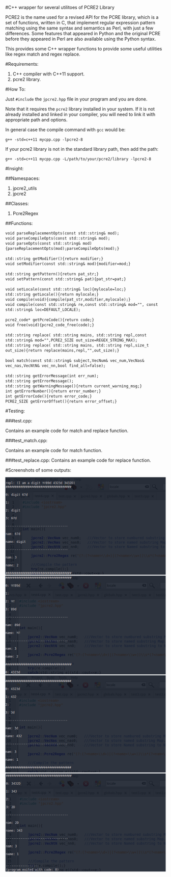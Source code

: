 #C++ wrapper for several utilitoes of PCRE2 Library

PCRE2 is the name used for a revised API for the PCRE library, which is a set of functions, written in C, that implement regular expression pattern matching using the same syntax and semantics as Perl, with just a few differences. Some features that appeared in Python and the original PCRE before they appeared in Perl are also available using the Python syntax.

This provides some C++ wrapper functions to provide some useful utilities like regex match and regex replace.

#Requirements:

1. C++ compiler with C++11 support.
2. pcre2 library.

#How To:

Just `#include` the `jpcre2.hpp` file in your program and you are done. 

Note that it requires the `pcre2` library installed in your system. If it is not already installed and linked in your compiler, you will need to link it with appropriate path and options.

In general case the compile command with `gcc` would be:

```
g++ -std=c++11 mycpp.cpp -lpcre2-8
```

If your pcre2 library is not in the standard library path, then add the path:

```
g++ -std=c++11 mycpp.cpp -L/path/to/your/pcre2/library -lpcre2-8
```

#Insight:

##Namespaces:

1. jpcre2_utils
2. jpcre2

##Classes:

1. Pcre2Regex

##Functions:

```lang-c++
void parseReplacementOpts(const std::string& mod);
void parseCompileOpts(const std::string& mod);
void parseOpts(const std::string& mod){parseReplacementOpts(mod);parseCompileOpts(mod);}

std::string getModifier(){return modifier;}
void setModifier(const std::string& mod){modifier=mod;}

std::string getPattern(){return pat_str;}
void setPattern(const std::string& pat){pat_str=pat;}

void setLocale(const std::string& loc){mylocale=loc;}
std::string getLocale(){return mylocale;}
void compile(void){compile(pat_str,modifier,mylocale);}
void compile(const std::string& re,const std::string& mod="", const std::string& loc=DEFAULT_LOCALE);

pcre2_code* getPcreCode(){return code;}
void free(void){pcre2_code_free(code);}

std::string replace( std::string mains, std::string repl,const std::string& mod="",PCRE2_SIZE out_size=REGEX_STRING_MAX);
std::string replace( std::string mains, std::string repl,size_t out_size){return replace(mains,repl,"",out_size);}

bool match(const std::string& subject,VecNum& vec_num,VecNas& vec_nas,VecNtN& vec_nn,bool find_all=false);

std::string getErrorMessage(int err_num);
std::string getErrorMessage();
std::string getWarningMessage(){return current_warning_msg;}
int getErrorNumber(){return error_number;}
int getErrorCode(){return error_code;}
PCRE2_SIZE getErrorOffset(){return error_offset;}
```


#Testing:

###test.cpp:

Contains an example code for match and replace function.

###test_match.cpp:

Contains an example code for match function.

###test_replace.cpp:
Contains an example code for replace function.

#Screenshots of some outputs:

![jpcre2 screenshot1](img/s1_1.png)
![jpcre2 screenshot2](img/s1_2.png)
![jpcre2 screenshot3](img/s1_3.png)
![jpcre2 screenshot4](img/s1_4.png)


